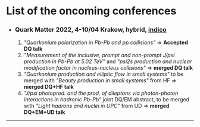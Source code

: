 # List of the oncoming conferences

- ### Quark Matter 2022, 4-10/04 Krakow, hybrid, [indico](https://indico.cern.ch/event/895086/)
  1. *"Quarkonium polarization in Pb-Pb and pp collisions"* => **Accepted DQ talk**
  2. *"Measurement of the inclusive, prompt and non-prompt J/psi production in Pb-Pb at 5.02 TeV"* and *"psi2s production and nuclear modification factor in nucleus-nucleus collisions"* => **merged DQ talk**
  3. *"Quarkonium production and elliptic flow in small systems"* to be merged with *"Beauty production in small systems"* from HF => **merged DQ+HF talk**
  4. *"J/psi photoprod. and the prod. of dileptons via photon-photon interactions in hadronic Pb-Pb"* joint DQ/EM abstract, to be merged with *"Light hadrons and nuclei in UPC"* from UD => **merged DQ+EM+UD talk**

---
